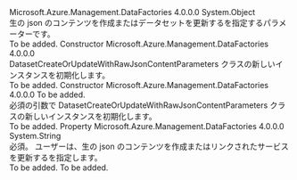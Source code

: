 <Type Name="DatasetCreateOrUpdateWithRawJsonContentParameters" FullName="Microsoft.Azure.Management.DataFactories.Models.DatasetCreateOrUpdateWithRawJsonContentParameters">
  <TypeSignature Language="C#" Value="public class DatasetCreateOrUpdateWithRawJsonContentParameters" />
  <TypeSignature Language="ILAsm" Value=".class public auto ansi beforefieldinit DatasetCreateOrUpdateWithRawJsonContentParameters extends System.Object" />
  <TypeSignature Language="DocId" Value="T:Microsoft.Azure.Management.DataFactories.Models.DatasetCreateOrUpdateWithRawJsonContentParameters" />
  <TypeSignature Language="VB.NET" Value="Public Class DatasetCreateOrUpdateWithRawJsonContentParameters" />
  <TypeSignature Language="F#" Value="type DatasetCreateOrUpdateWithRawJsonContentParameters = class" />
  <AssemblyInfo>
    <AssemblyName>Microsoft.Azure.Management.DataFactories</AssemblyName>
    <AssemblyVersion>4.0.0.0</AssemblyVersion>
  </AssemblyInfo>
  <Base>
    <BaseTypeName>System.Object</BaseTypeName>
  </Base>
  <Interfaces />
  <Docs>
    <summary>
            生の json のコンテンツを作成またはデータセットを更新するを指定するパラメーターです。
            </summary>
    <remarks>To be added.</remarks>
  </Docs>
  <Members>
    <Member MemberName=".ctor">
      <MemberSignature Language="C#" Value="public DatasetCreateOrUpdateWithRawJsonContentParameters ();" />
      <MemberSignature Language="ILAsm" Value=".method public hidebysig specialname rtspecialname instance void .ctor() cil managed" />
      <MemberSignature Language="DocId" Value="M:Microsoft.Azure.Management.DataFactories.Models.DatasetCreateOrUpdateWithRawJsonContentParameters.#ctor" />
      <MemberSignature Language="VB.NET" Value="Public Sub New ()" />
      <MemberType>Constructor</MemberType>
      <AssemblyInfo>
        <AssemblyName>Microsoft.Azure.Management.DataFactories</AssemblyName>
        <AssemblyVersion>4.0.0.0</AssemblyVersion>
      </AssemblyInfo>
      <Parameters />
      <Docs>
        <summary>
            DatasetCreateOrUpdateWithRawJsonContentParameters クラスの新しいインスタンスを初期化します。
            </summary>
        <remarks>To be added.</remarks>
      </Docs>
    </Member>
    <Member MemberName=".ctor">
      <MemberSignature Language="C#" Value="public DatasetCreateOrUpdateWithRawJsonContentParameters (string content);" />
      <MemberSignature Language="ILAsm" Value=".method public hidebysig specialname rtspecialname instance void .ctor(string content) cil managed" />
      <MemberSignature Language="DocId" Value="M:Microsoft.Azure.Management.DataFactories.Models.DatasetCreateOrUpdateWithRawJsonContentParameters.#ctor(System.String)" />
      <MemberSignature Language="VB.NET" Value="Public Sub New (content As String)" />
      <MemberSignature Language="F#" Value="new Microsoft.Azure.Management.DataFactories.Models.DatasetCreateOrUpdateWithRawJsonContentParameters : string -&gt; Microsoft.Azure.Management.DataFactories.Models.DatasetCreateOrUpdateWithRawJsonContentParameters" Usage="new Microsoft.Azure.Management.DataFactories.Models.DatasetCreateOrUpdateWithRawJsonContentParameters content" />
      <MemberType>Constructor</MemberType>
      <AssemblyInfo>
        <AssemblyName>Microsoft.Azure.Management.DataFactories</AssemblyName>
        <AssemblyVersion>4.0.0.0</AssemblyVersion>
      </AssemblyInfo>
      <Parameters>
        <Parameter Name="content" Type="System.String" />
      </Parameters>
      <Docs>
        <param name="content">To be added.</param>
        <summary>
            必須の引数で DatasetCreateOrUpdateWithRawJsonContentParameters クラスの新しいインスタンスを初期化します。
            </summary>
        <remarks>To be added.</remarks>
      </Docs>
    </Member>
    <Member MemberName="Content">
      <MemberSignature Language="C#" Value="public string Content { get; set; }" />
      <MemberSignature Language="ILAsm" Value=".property instance string Content" />
      <MemberSignature Language="DocId" Value="P:Microsoft.Azure.Management.DataFactories.Models.DatasetCreateOrUpdateWithRawJsonContentParameters.Content" />
      <MemberSignature Language="VB.NET" Value="Public Property Content As String" />
      <MemberSignature Language="F#" Value="member this.Content : string with get, set" Usage="Microsoft.Azure.Management.DataFactories.Models.DatasetCreateOrUpdateWithRawJsonContentParameters.Content" />
      <MemberType>Property</MemberType>
      <AssemblyInfo>
        <AssemblyName>Microsoft.Azure.Management.DataFactories</AssemblyName>
        <AssemblyVersion>4.0.0.0</AssemblyVersion>
      </AssemblyInfo>
      <ReturnValue>
        <ReturnType>System.String</ReturnType>
      </ReturnValue>
      <Docs>
        <summary>
            必須。 ユーザーは、生の json のコンテンツを作成またはリンクされたサービスを更新するを指定します。
            </summary>
        <value>To be added.</value>
        <remarks>To be added.</remarks>
      </Docs>
    </Member>
  </Members>
</Type>